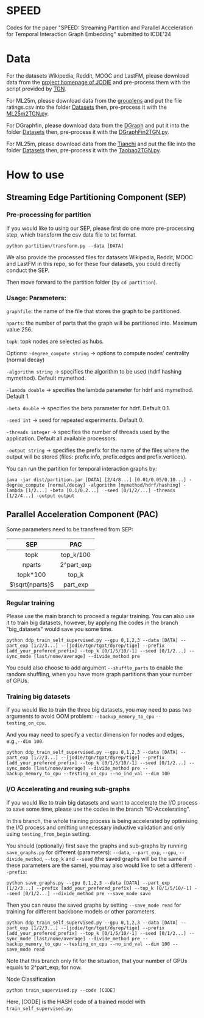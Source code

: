 # SPEED
Codes for the paper "SPEED: Streaming Partition and Parallel Acceleration for Temporal Interaction Graph Embedding" submitted to ICDE'24

# Data

For the datasets Wikipedia, Reddit, MOOC and LastFM, please download data from the [project homepage of JODIE](https://snap.stanford.edu/jodie/) and pre-process them with the script provided by [TGN](https://github.com/twitter-research/tgn).

For ML25m, please download data from the [grouplens](https://grouplens.org/datasets/movielens/25m/) and put the file ratings.csv into the folder [Datasets](Datasets) then, pre-process it with the [ML25m2TGN.py](ML25m2TGN.py).

For DGraphfin, please download data from the [DGraph](https://dgraph.xinye.com/dataset) and put it into the folder [Datasets](Datasets) then, pre-process it with the [DGraphFin2TGN.py](DGraphFin2TGN.py).

For ML25m, please download data from the [Tianchi](https://tianchi.aliyun.com/dataset/649) and put the file into the folder [Datasets](Datasets) then, pre-process it with the [Taobao2TGN.py](Taobao2TGN.py).

# How to use

## Streaming Edge Partitioning Component (SEP)

### Pre-processing for partition

If you would like to using our SEP, please first do one more pre-processing step, which transform the csv data file to txt format.

```
python partition/transform.py --data [DATA]
```

We also provide the processed files for datasets Wikipedia, Reddit, MOOC and LastFM in this repo, so for these four datasets, you could directly conduct the SEP.

Then move forward to the partition folder (by `cd partition`).

### Usage: Parameters:

`graphfile`: the name of the file that stores the graph to be partitioned.

`nparts`: the number of parts that the graph will be partitioned into. Maximum value 256.

`topk`: topk nodes are selected as hubs.

Options:
`-degree_compute string` -> options to compute nodes' centrality (normal decay)

`-algorithm string` -> specifies the algorithm to be used (hdrf hashing mymethod). Default mymethod.

`-lambda double` -> specifies the lambda parameter for hdrf and mymethod. Default 1.

`-beta double` -> specifies the beta parameter for hdrf. Default 0.1.

`-seed int` -> seed for repeated experiments. Default 0.

`-threads integer` -> specifies the number of threads used by the application. Default all available processors.

`-output string` -> specifies the prefix for the name of the files where the output will be stored (files: prefix.info, prefix.edges and prefix.vertices).


You can run the partition for temporal interaction graphs by:

```
java -jar dist/partition.jar [DATA] [2/4/8...] [0.01/0.05/0.10...] -degree_compute [normal/decay] -algorithm [mymethod/hdrf/hashing] -lambda [1/2...] -beta [0.1/0.2...]  -seed [0/1/2/...] -threads [1/2/4...] -output output
```

## Parallel Acceleration Component (PAC)

Some parameters need to be transfered from SEP:

|       SEP       |     PAC    |
|:---------------:|:----------:|
|       topk      |  top_k/100 |
|      nparts     | 2^part_exp |
|     topk*100    |    top_k   |
| $\sqrt{nparts}$ |  part_exp  |


### Regular training
Please use the main branch to proceed a regular training. You can also use it to train big datasets, however, by applying the codes in the branch "big_datasets" would save you some time.

```
python ddp_train_self_supervised.py --gpu 0,1,2,3 --data [DATA] --part_exp [1/2/3...] --[jodie/tgn/tgat/dyrep/tige] --prefix [add_your_prefered_prefix] --top_k [0/1/5/10/-1] --seed [0/1/2...] --sync_mode [last/none/average] --divide_method pre
```

You could also choose to add argument `--shuffle_parts` to enable the random shuffling, when you have more graph partitions than your number of GPUs.


### Training big datasets
If you would like to train the three big datasets, you may need to pass two arguments to avoid OOM problem:
`--backup_memory_to_cpu` `--testing_on_cpu`.

And you may need to specify a vector dimension for nodes and edges, e.g.,`--dim 100`.

```
python ddp_train_self_supervised.py --gpu 0,1,2,3 --data [DATA] --part_exp [1/2/3...] --[jodie/tgn/tgat/dyrep/tige] --prefix [add_your_prefered_prefix] --top_k [0/1/5/10/-1] --seed [0/1/2...] --sync_mode [last/none/average] --divide_method pre --backup_memory_to_cpu --testing_on_cpu --no_ind_val --dim 100
```

### I/O Accelerating and reusing sub-graphs
If you would like to train big datasets and want to accelerate the I/O process to save some time, please use the codes in the branch "IO-Accelerating".

In this branch, the whole training process is being accelerated by optimising the I/O process and omitting unnecessary inductive validation and only using `testing_from_begin` setting.

You should (optionally) first save the graphs and sub-graphs by running `save_graphs.py` for different (parameters): `--data`, `--part_exp`, `--gpu`, `--divide_method`, `--top_k` and `--seed` (the saved graphs will be the same if these parameters are the same), you may also would like to set a different `--prefix`:

```
python save_graphs.py --gpu 0,1,2,3 --data [DATA] --part_exp [1/2/3...] --prefix [add_your_prefered_prefix] --top_k [0/1/5/10/-1] --seed [0/1/2...] --divide_method pre --save_mode save
```

Then you can reuse the saved graphs by setting `--save_mode read` for training for different backbone models or other parameters. 

```
python ddp_train_self_supervised.py --gpu 0,1,2,3 --data [DATA] --part_exp [1/2/3...] --[jodie/tgn/tgat/dyrep/tige] --prefix [add_your_prefered_prefix] --top_k [0/1/5/10/-1] --seed [0/1/2...] --sync_mode [last/none/average] --divide_method pre --backup_memory_to_cpu --testing_on_cpu --no_ind_val --dim 100 --save_mode read
```

Note that this branch only fit for the situation, that your number of GPUs equals to 2^part_exp, for now.


Node Classification
```
python train_supervised.py --code [CODE]
```
Here, [CODE] is the HASH code of a trained model with `train_self_supervised.py`.


